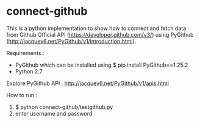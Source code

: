 # connect-github

This is a python implementation to show how to connect and fetch data from Github Official API (https://developer.github.com/v3/) using PyGithub (http://jacquev6.net/PyGithub/v1/introduction.html). 

Requirements : 

* PyGithub which can be installed using $ pip install PyGithub==1.25.2
* Python 2.7

Explore PyGithub API : http://jacquev6.net/PyGithub/v1/apis.html

How to run :

1) $ python connect-github/testgithub.py
2) enter username and password


